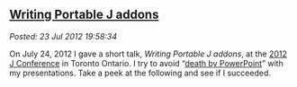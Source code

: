  
[Writing Portable J addons](https://bakerjd99.wordpress.com/2012/07/23/writing-portable-j-addons/)
-------------------------------------------------------------------------------------------------

*Posted: 23 Jul 2012 19:58:34*

On July 24, 2012 I gave a short talk, *Writing Portable J addons*, at
the [2012 J
Conference](https://www.jsoftware.com/jwiki/Community/Conference2012) in
Toronto Ontario. I try to avoid “[death by
PowerPoint](https://www.slideshare.net/thecroaker/death-by-powerpoint)”
with my presentations. Take a peek at the following and see if I
succeeded.
